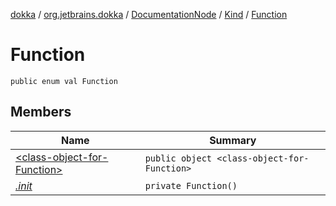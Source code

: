 [dokka](../../../../index.md) / [org.jetbrains.dokka](../../../index.md) / [DocumentationNode](../../index.md) / [Kind](../index.md) / [Function](index.md)

# Function

```
public enum val Function
```
## Members
| Name | Summary |
|------|---------|
|[&lt;class-object-for-Function&gt;](_class-object-for-Function_/index.md)|`public object <class-object-for-Function>`<br>|
|[*.init*](_init_.md)|`private Function()`<br>|
